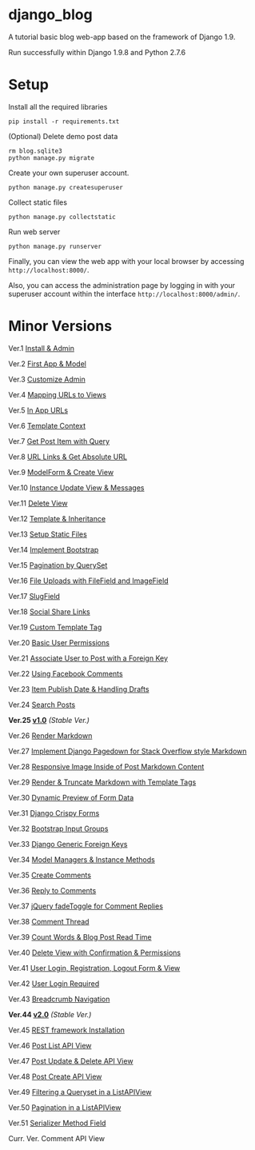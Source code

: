 django_blog
=================

A tutorial basic blog web-app based on the framework of Django 1.9.

Run successfully within Django 1.9.8 and Python 2.7.6

# Setup

Install all the required libraries

    pip install -r requirements.txt

(Optional) Delete demo post data

    rm blog.sqlite3
    python manage.py migrate

Create your own superuser account.

    python manage.py createsuperuser

Collect static files

    python manage.py collectstatic

Run web server

    python manage.py runserver

Finally, you can view the web app with your local browser by accessing `http://localhost:8000/`.

Also, you can access the administration page by logging in with your superuser account within the interface `http://localhost:8000/admin/`.

# Minor Versions

Ver.1   [Install & Admin](../../tree/63967d94c2443d3665a435d4b1ad3448e8f59131)

Ver.2   [First App & Model](../../tree/1a0ff02f17824fe3b1a8435e18138b046669638f)

Ver.3   [Customize Admin](../../tree/1b29d70569a3b75e64c54017f59a59fcd0c26697)

Ver.4   [Mapping URLs to Views](../../tree/7c54a0413afe4d2453dfafa391a5150538395334)

Ver.5   [In App URLs](../../tree/139682c5ed8d7865cea562d87324ccb5d7a8d48c)

Ver.6   [Template Context](../../tree/fb632dbd65b798dee54969d13416088429674646)

Ver.7   [Get Post Item with Query](../../tree/18c35349ebe3d5245d3087306b0910e8220c28c2)

Ver.8   [URL Links & Get Absolute URL](../../tree/7461e9d1b2cdc1990609c933f6e30be49da7389c)

Ver.9   [ModelForm & Create View](../../tree/47ffb0dc24a921cb710e0dd842e20d5017a8d621)

Ver.10   [Instance Update View & Messages](../../tree/f504653a37208d0719de2b2191e74837a7545ab8)

Ver.11   [Delete View](../../tree/33c613e2d435bdbb0e6c375c926f2bfa3484c7c8)

Ver.12   [Template & Inheritance](../../tree/179e6e213c8526defa7127081f3059fa325ca4d6)

Ver.13   [Setup Static Files](../../tree/33026f355c2eb4ba6b983c45500557879dc75ea0)

Ver.14   [Implement Bootstrap](../../tree/19fb3f825bc6ebcdff09bcf6be31668cf9877e3b)

Ver.15   [Pagination by QuerySet](../../tree/065d89c838750121d06c2a9500826c1166db7d4a)

Ver.16   [File Uploads with FileField and ImageField](../../tree/65d3cb994ca1d30187697e32a611c934676ae639)

Ver.17   [SlugField](../../tree/b2a11513a3d3b32580aefac3fbdfa05a02005348)

Ver.18   [Social Share Links](../../tree/c5fc576d80b8fd3a9fe35c5433fbf53b0d2c25e8)

Ver.19   [Custom Template Tag](../../tree/31f250fee17d467ccf06c649020d75baa9a715c8)

Ver.20   [Basic User Permissions](../../tree/359afe0cb1475eaf3619ccaff70f9afbcbe5fbc4)

Ver.21   [Associate User to Post with a Foreign Key](../../tree/9738b44995eedff2fd46b4e155f4ed65622c3d26)

Ver.22   [Using Facebook Comments](../../tree/593f91ec10ae9e47c72ad47d9f4902859e568d90)

Ver.23   [Item Publish Date & Handling Drafts](../../tree/6f0f9d997765a69401426065bc4f40e113ad4747)

Ver.24   [Search Posts](../../tree/c58056ad61f8bbda7e0e02431b1277a46ec4722a)

**Ver.25   [v1.0](../../tree/v1.0)** _(Stable Ver.)_

Ver.26   [Render Markdown](../../tree/15e8ae240417e0724409d6cff3d616d9b772ae99)

Ver.27   [Implement Django Pagedown for Stack Overflow style Markdown](../../tree/fa0a0822a14fb68f39f5bd068d8d2c394e75d221)

Ver.28   [Responsive Image Inside of Post Markdown Content](../../tree/f99ca0c02cdd7c54347a5b56776a8eb751ef80a4)

Ver.29   [Render & Truncate Markdown with Template Tags](../../tree/73fc57ee0b03d0cec708fc1360c846ce5c54d9e3)

Ver.30   [Dynamic Preview of Form Data](../../tree/7f99ccd0f8fc3aab198a8d23d387474ff6c2961b)

Ver.31   [Django Crispy Forms](../../tree/c3df445bdf21261c7ee8d2c750bba767013cf577)

Ver.32   [Bootstrap Input Groups](../../tree/157325f976b84a244c39083499c1897928367ac0)

Ver.33   [Django Generic Foreign Keys](../../tree/9794c621797f0e3093672bc428a65d67a05fbd00)

Ver.34   [Model Managers & Instance Methods](../../tree/ebca367d62a050405fcb212ea8ed1354373dee25)

Ver.35   [Create Comments](../../tree/a03c5f6c61e35e815d0cda515df2a7b4cf8f4448)

Ver.36   [Reply to Comments](../../tree/46fd0a25443b2345c6f82986b5e77e69e1b6dc13)

Ver.37   [jQuery fadeToggle for Comment Replies](../../tree/b0d140d8e51c28266bacf241430c96985df854af)

Ver.38   [Comment Thread](../../tree/977e0f1926a492127cab7b5686c074e56f02e891)

Ver.39   [Count Words & Blog Post Read Time](../../tree/cf62599c10df88a2abee34fd36421375dccb2cde)

Ver.40   [Delete View with Confirmation & Permissions](../../tree/19a3d1d39dd1f00e64efa7f7e279d2067e93d20d)

Ver.41   [User Login, Registration, Logout Form & View](../../tree/efc000552b379a7d6b98a689518bf6ea652d5562)

Ver.42   [User Login Required](../../tree/1104468a14963c0ca6b336f8e87b90a1f483ba68)

Ver.43   [Breadcrumb Navigation](../../tree/347ae24abe05b842de3ad12dcabdb8f420423536)

**Ver.44   [v2.0](../../tree/v2.0)** _(Stable Ver.)_

Ver.45   [REST framework Installation](../../tree/862e24450a82382b1e730bfdc155fe8fb5d6c30d)

Ver.46   [Post List API View](../../tree/35f71e67f224f793d9aeef4894a8699ec1295a93)

Ver.47   [Post Update & Delete API View](../../tree/7863e7ee62d32297351ef3f2fcb89a51b98b72f6)

Ver.48   [Post Create API View](../../tree/8415ff1a747a70caaca90914a0cd60494e9a6496)

Ver.49   [Filtering a Queryset in a ListAPIView](../../tree/2ac5f079b74a4767eb03bd6a04d3f0adbb162f7f)

Ver.50   [Pagination in a ListAPIView](../../tree/73ad4bee59528f481cd540d05efeb3c92d7c2c8a)

Ver.51   [Serializer Method Field](../../tree/d37e8a12733ae7edf6cf5a1e8b97c696e2f25ba4)

Curr. Ver.   Comment API View